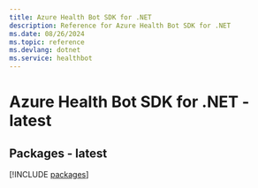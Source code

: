 ```yaml
---
title: Azure Health Bot SDK for .NET
description: Reference for Azure Health Bot SDK for .NET
ms.date: 08/26/2024
ms.topic: reference
ms.devlang: dotnet
ms.service: healthbot
---
```

# Azure Health Bot SDK for .NET - latest
## Packages - latest
[!INCLUDE [packages](health-bot-index.md)]